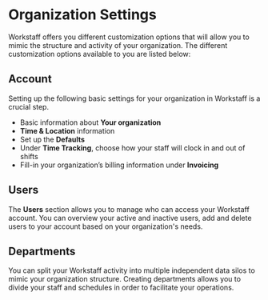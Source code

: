 # Organization Settings

Workstaff offers you different customization options that will allow you to mimic the structure and activity of your organization.
The different customization options available to you are listed below:

## Account

Setting up the following basic settings for your organization in Workstaff is a crucial step.
- Basic information about **Your organization**
- **Time & Location** information
- Set up the **Defaults**
- Under **Time Tracking**, choose how your staff will clock in and out of shifts
- Fill-in your organization’s billing information under **Invoicing**

## Users

The **Users** section allows you to manage who can access your Workstaff account. You can overview your active and inactive users, add and delete users to your account based on your organization's needs.

## Departments 

You can split your Workstaff activity into multiple independent data silos to mimic your organization structure. Creating departments allows you to divide your staff and schedules in order to facilitate your operations. 